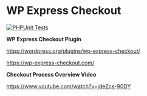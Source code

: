 # WP Express Checkout

[![PHPUnit Tests](https://github.com/Arsenal21/wp-express-checkout/actions/workflows/phpunit-tests.yml/badge.svg)](https://github.com/Arsenal21/wp-express-checkout/actions/workflows/phpunit-tests.yml)

<strong>WP Express Checkout Plugin</strong>

https://wordpress.org/plugins/wp-express-checkout/

https://wp-express-checkout.com/

<strong>Checkout Process Overview Video</strong>

https://www.youtube.com/watch?v=jdeZcs-90DY
